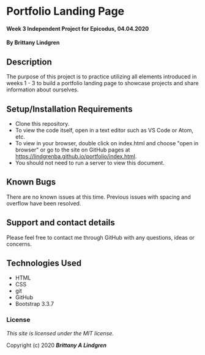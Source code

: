 # Portfolio Landing Page

#### Week 3 Independent Project for Epicodus, 04.04.2020

#### By Brittany Lindgren

## Description

The purpose of this project is to practice utilizing all elements introduced in weeks 1 - 3 to build a portfolio landing page to showcase projects and share information about ourselves.

## Setup/Installation Requirements

* Clone this repository.
* To view the code itself, open in a text editor such as VS Code or Atom, etc.
* To view in your browser, double click on index.html and choose "open in browser" or go to the site on GitHub pages at https://lindgrenba.github.io/portfolio/index.html.
* You should not need to run a server to view this document.

## Known Bugs

There are no known issues at this time. Previous issues with spacing and overflow have been resolved.

## Support and contact details

Please feel free to contact me through GitHub with any questions, ideas or concerns.

## Technologies Used

* HTML
* CSS
* git
* GitHub
* Bootstrap 3.3.7

### License

*This site is licensed under the MIT license.*

Copyright (c) 2020 **_Brittany A Lindgren_**